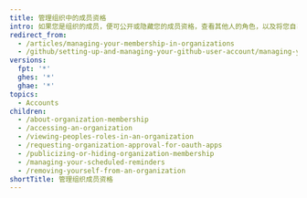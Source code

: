 ```yaml
---
title: 管理组织中的成员资格
intro: 如果您是组织的成员，便可公开或隐藏您的成员资格，查看其他人的角色，以及将您自己从组织中删除。
redirect_from:
  - /articles/managing-your-membership-in-organizations
  - /github/setting-up-and-managing-your-github-user-account/managing-your-membership-in-organizations
versions:
  fpt: '*'
  ghes: '*'
  ghae: '*'
topics:
  - Accounts
children:
  - /about-organization-membership
  - /accessing-an-organization
  - /viewing-peoples-roles-in-an-organization
  - /requesting-organization-approval-for-oauth-apps
  - /publicizing-or-hiding-organization-membership
  - /managing-your-scheduled-reminders
  - /removing-yourself-from-an-organization
shortTitle: 管理组织成员资格
---
```



